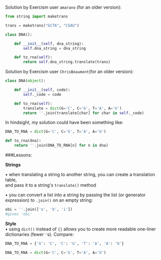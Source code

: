 Solution by Exercism user `amarano` (for an older version):

```python
from string import maketrans

trans = maketrans("GCTA", "CGAU")

class DNA():

    def __init__(self, dna_string):
        self.dna_string = dna_string

    def to_rna(self):
        return self.dna_string.translate(trans)
```

Solution by Exercism user `ChrisBeaumont`(for an older version):

```python
class DNA(object):

    def __init__(self, code):
        self._code = code

    def to_rna(self):
        translate = dict(G='C', C='G', T='A', A='U')
        return ''.join(translate[char] for char in self._code)
```

In hindsight, my solution could have been something like:

```python
DNA_TO_RNA = dict(G='C', C='G', T='A', A='U')

def to_rna(dna):
    return ''.join(DNA_TO_RNA[n] for n in dna)
```

###Lessons:

**Strings**

• when translating a string to another string, you can create a translation table,  
 and pass it to a string's `translate()` method

• you can convert a list into a string by passing the list (or generator expression) to `.join()` on an empty string:

```python
obi = ''.join(['o', 'b', 'i'])
#gives 'obi'
```

**Style**  
• using `dict()` instead of `{}` allows you to create more readable one-liner dictionaries (fewer `'`s). Compare:

```python
DNA_TO_RNA = {'G': 'C', 'C': 'G', 'T': 'A', 'A': 'U'}

DNA_TO_RNA = dict(G='C', C='G', T='A', A='U')
```
